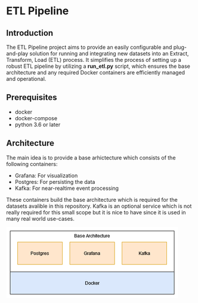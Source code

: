 # ETL Pipeline

## Introduction
The ETL Pipeline project aims to provide an easily configurable and plug-and-play solution for running and integrating new datasets into an Extract, Transform, Load (ETL) process. It simplifies the process of setting up a robust ETL pipeline by utilizing a **run_etl.py** script, which ensures the base architecture and any required Docker containers are efficiently managed and operational.

## Prerequisites
+ docker
+ docker-compose
+ python 3.6 or later

## Architecture
The main idea is to provide a base arhictecture which consists of the following containers:

+ Grafana: For visualization
+ Postgres: For persisting the data
+ Kafka: For near-realtime event processing

These containers build the base architecture which is required for the datasets avalible in this repository. Kafka is an optional service which is not really required for this small scope but it is nice to have since it is used in many real world use-cases.  

![alt text](./diagrams/base_architecture.png "Base Architecture")


